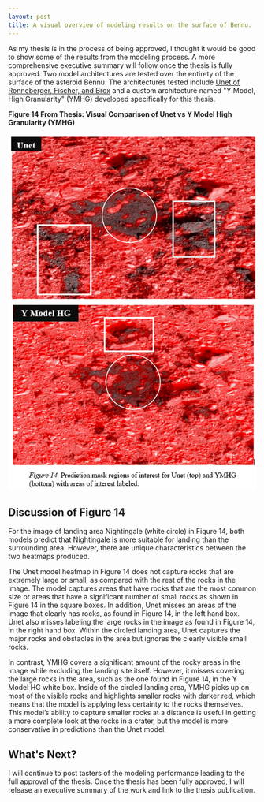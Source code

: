 ```yaml
---
layout: post
title: A visual overview of modeling results on the surface of Bennu.
---
```


As my thesis is in the process of being approved, I thought it would be good to show some of the results from the modeling process. A more comprehensive executive summary will follow once the thesis is fully approved. Two model architectures are tested over the entirety of the surface of the asteroid Bennu. The architectures tested include [Unet of Ronneberger, Fischer, and Brox](https://arxiv.org/abs/1505.04597) and a custom architecture named "Y Model, High Granularity" (YMHG) developed specifically for this thesis. 

<b> Figure 14 From Thesis: Visual Comparison of Unet vs Y Model High Granularity (YMHG) </b>

![Unet vs Y Model, High Granularity (YMHG)](/images/unet-vs-ymhg-far.PNG)


## Discussion of Figure 14

For the image of landing area Nightingale (white circle) in Figure 14, both models predict that Nightingale is more suitable for landing than the surrounding area. However, there are unique characteristics between the two heatmaps produced. 

The Unet model heatmap in Figure 14 does not capture rocks that are extremely large or small, as compared with the rest of the rocks in the image. The model captures areas that have rocks that are the most common size or areas that have a significant number of small rocks as shown in Figure 14 in the square boxes. In addition, Unet misses an areas of the image that clearly has rocks, as found in Figure 14, in the left hand box. Unet also misses labeling the large rocks in the image as found in Figure 14, in the right hand box. Within the circled landing area, Unet captures the major rocks and obstacles in the area but ignores the clearly visible small rocks.

In contrast, YMHG covers a significant amount of the rocky areas in the image while excluding the landing site itself. However, it misses covering the large rocks in the area, such as the one found in Figure 14, in the Y Model HG white box. Inside of the circled landing area, YMHG picks up on most of the visible rocks and highlights smaller rocks with darker red, which means that the model is applying less certainty to the rocks themselves. This model’s ability to capture smaller rocks at a distance is useful in getting a more complete look at the rocks in a crater, but the model is more conservative in predictions than the Unet model. 


## What's Next?

I will continue to post tasters of the modeling performance leading to the full approval of the thesis. Once the thesis has been fully approved, I will release an executive summary of the work and link to the thesis publication.